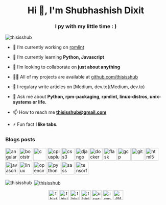 <h1 align="center">Hi 👋, I'm Shubhashish Dixit</h1>
<h3 align="center">I py with my little time : )</h3>

<p align="left"> <img src="https://komarev.com/ghpvc/?username=thisisshub" alt="thisisshub" /> </p>

- 🔭 I’m currently working on [rpmlint](https://github.com/rpm-software-management/rpmlint)

- 🌱 I’m currently learning **Python, Javascript**

- 👯 I’m looking to collaborate on **just about anything**

- 👨‍💻 All of my projects are available at [github.com/thisisshub](github.com/thisisshub)

- 📝 I regulary write articles on [Medium, dev.to](Medium, dev.to)

- 💬 Ask me about **Python, rpm-packaging, rpmlint, linux-distros, unix-systems or life.**

- 📫 How to reach me **thisisshub@gmail.com**

- ⚡ Fun fact **I like tabs.**

### Blogs posts
<!-- BLOG-POST-LIST:START -->
<!-- BLOG-POST-LIST:END -->

<p align="left"><img src="https://devicons.github.io/devicon/devicon.git/icons/angularjs/angularjs-original.svg" alt="angularjs" width="40" height="40"/> <img src="https://devicons.github.io/devicon/devicon.git/icons/bootstrap/bootstrap-plain.svg" alt="bootstrap" width="40" height="40"/> <img src="https://devicons.github.io/devicon/devicon.git/icons/c/c-original.svg" alt="c" width="40" height="40"/> <img src="https://devicons.github.io/devicon/devicon.git/icons/cplusplus/cplusplus-original.svg" alt="cplusplus" width="40" height="40"/> <img src="https://devicons.github.io/devicon/devicon.git/icons/css3/css3-original-wordmark.svg" alt="css3" width="40" height="40"/> <img src="https://devicons.github.io/devicon/devicon.git/icons/django/django-original.svg" alt="django" width="40" height="40"/> <img src="https://devicons.github.io/devicon/devicon.git/icons/docker/docker-original-wordmark.svg" alt="docker" width="40" height="40"/> <img src="https://www.vectorlogo.zone/logos/pocoo_flask/pocoo_flask-icon.svg" alt="flask" width="40" height="40"/> <img src="https://www.vectorlogo.zone/logos/google_cloud/google_cloud-icon.svg" alt="gcp" width="40" height="40"/> <img src="https://www.vectorlogo.zone/logos/git-scm/git-scm-icon.svg" alt="git" width="40" height="40"/> <img src="https://devicons.github.io/devicon/devicon.git/icons/html5/html5-original-wordmark.svg" alt="html5" width="40" height="40"/> <img src="https://devicons.github.io/devicon/devicon.git/icons/javascript/javascript-original.svg" alt="javascript" width="40" height="40"/> <img src="https://devicons.github.io/devicon/devicon.git/icons/linux/linux-original.svg" alt="linux" width="40" height="40"/> <img src="https://www.vectorlogo.zone/logos/opencv/opencv-icon.svg" alt="opencv" width="40" height="40"/> <img src="https://devicons.github.io/devicon/devicon.git/icons/python/python-original.svg" alt="python" width="40" height="40"/> <img src="https://devicons.github.io/devicon/devicon.git/icons/sass/sass-original.svg" alt="sass" width="40" height="40"/> <img src="https://www.vectorlogo.zone/logos/tensorflow/tensorflow-icon.svg" alt="tensorflow" width="40" height="40"/></p><p><img align="left" src="https://github-readme-stats.vercel.app/api/top-langs/?username=thisisshub&layout=compact&hide=html" alt="thisisshub" /></p>

<p>&nbsp;<img align="center" src="https://github-readme-stats.vercel.app/api?username=thisisshub&show_icons=true" alt="thisisshub" /></p>

<p align="center">
<a href="https://codepen.io/thisisshub" target="blank"><img align="center" src="https://cdn.jsdelivr.net/npm/simple-icons@3.0.1/icons/codepen.svg" alt="thisisshub" height="30" width="30" /></a>
<a href="https://dev.to/thisisshub" target="blank"><img align="center" src="https://cdn.jsdelivr.net/npm/simple-icons@3.0.1/icons/dev-dot-to.svg" alt="thisisshub" height="30" width="30" /></a>
<a href="https://twitter.com/thisisshub" target="blank"><img align="center" src="https://cdn.jsdelivr.net/npm/simple-icons@3.0.1/icons/twitter.svg" alt="thisisshub" height="30" width="30" /></a>
<a href="https://linkedin.com/in/thisisshub" target="blank"><img align="center" src="https://cdn.jsdelivr.net/npm/simple-icons@3.0.1/icons/linkedin.svg" alt="thisisshub" height="30" width="30" /></a>
<a href="https://stackoverflow.com/users/user:11202822" target="blank"><img align="center" src="https://cdn.jsdelivr.net/npm/simple-icons@3.0.1/icons/stackoverflow.svg" alt="user:11202822" height="30" width="30" /></a>
<a href="https://instagram.com/imnotshub" target="blank"><img align="center" src="https://cdn.jsdelivr.net/npm/simple-icons@3.0.1/icons/instagram.svg" alt="imnotshub" height="30" width="30" /></a>
<a href="https://medium.com/@thisisshub" target="blank"><img align="center" src="https://cdn.jsdelivr.net/npm/simple-icons@3.0.1/icons/medium.svg" alt="@thisisshub" height="30" width="30" /></a>
</p>
